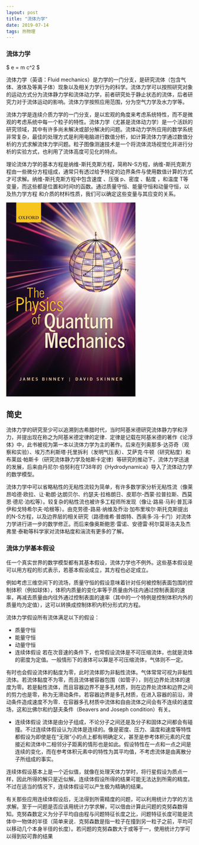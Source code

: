 ```yaml
---
layout: post
title: "流体力学"
date: 2019-07-14
tags: 热物理   
---
```


<head>
    <script src="https://cdn.mathjax.org/mathjax/latest/MathJax.js?config=TeX-AMS-MML_HTMLorMML" type="text/javascript"></script>
    <script type="text/x-mathjax-config">
        MathJax.Hub.Config({
            tex2jax: {
            skipTags: ['script', 'noscript', 'style', 'textarea', 'pre'],
            inlineMath: [['$','$']]
            }
        });
    </script>
</head>

### 流体力学

$ e = m c^2 $

流体力学（英语：Fluid mechanics）是力学的一门分支，是研究流体（包含气体、液体及等离子体）现象以及相关力学行为的科学。流体力学可以按照研究对象的运动方式分为流体静力学和流体动力学，前者研究处于静止状态的流体，后者研究力对于流体运动的影响。流体力学按照应用范围，分为空气力学及水力学等。

流体力学是连续介质力学的一门分支，是以宏观的角度来考虑系统特性，而不是微观的考虑系统中每一个粒子的特性。流体力学（尤甚是流体动力学）是一个活跃的研究领域，其中有许多尚未解决或部分解决的问题。流体动力学所应用的数学系统非常复杂，最佳的处理方式是利用电脑进行数值分析，如计算流体力学通过数值分析的方式求解流体力学问题。粒子图像测速技术是一个将流体流场视觉化并进行分析的实验方式，也利用了流体高度可见化的特点。

理论流体力学的基本方程是纳维-斯托克斯方程，简称N-S方程，纳维-斯托克斯方程由一些微分方程组成，通常只有透过给予特定的边界条件与使用数值计算的方式才可求解。纳维-斯托克斯方程中包含速度 、压强 p、密度  、黏度  ，和温度  T等变量，而这些都是位置和时间t的函数。通过质量守恒、能量守恒和动量守恒，以及热力学方程 和介质的材料性质，我们可以确定这些变量与其应变的关系。

![](/images/post/English/aac.png)

## 简史

流体力学的研究至少可以追溯到古希腊时代，当时阿基米德研究流体静力学和浮力，并提出现在称之为阿基米德定律的定律．定律是记载在阿基米德的著作《论浮体》中，此书被视为第一本以流体力学为主的著作。后来在列奥那多·达芬奇（观察和实验）、埃万杰利斯塔·托里拆利（发明气压表）、艾萨克·牛顿（研究粘度）和布莱兹·帕斯卡（研究流体静力学及帕斯卡定律）等研究的推动下，流体力学迅速的发展，后来由丹尼尔·伯努利在1738年的《Hydrodynamica》导入了流体动力学的数学模型。

流体力学中可以省略粘性的无粘性流较为简单，有许多数学家分析无粘性流（像莱昂哈德·欧拉、让·勒朗·达朗贝尔、约瑟夫·拉格朗日、皮耶尔-西蒙·拉普拉斯、西莫恩·德尼·泊松等）。较复杂的粘性流也被许多工程师所发现（像让·路易·马利·普瓦泽伊和戈特希尔夫·哈根等）。由克劳德-路易·纳维及乔治·加布里埃尔·斯托克斯提出的N-S方程，以及边界层的相关研究（路德维希·普朗特、西奥多·冯·卡门）对流体力学进行进一步的数学修正。而后来像奥斯鲍恩·雷诺、安德雷·柯尔莫哥洛夫及杰弗里·泰勒等科学家对流体粘度和湍流有更多的了解。

### 流体力学基本假设

任一个真实世界的数学模型都有其基本假设，流体力学也不例外。这些基本假设是可以用方程的形式表示，若基本假设成立，其方程也必定成立。

例如考虑三维空间下的流场，质量守恒的假设意味着针对任何被控制表面包围的控制体积（例如球体），体积内质量的变化率等于质量由外往内通过控制表面的速率，再减去质量由内往外通过控制表面的速率（其中的一个特例是控制体积内外的质量均为定值），这可以转换成控制体积内积分形式的方程。

流体力学假设所有流体满足以下的假设：

* 质量守恒
* 能量守恒
* 动量守恒
* 连续体假设
若在次音速的条件下，也常假设流体是不可压缩流体，也就是流体的密度为定值。一般情形下的液体可以算是不可压缩流体，气体则不一定。

有时也会假设流体的黏度为零，此时流体即为非黏性流体。气体常常可视为非黏性流体。若流体黏度不为零，而且流体被容器包围（如管子），则在边界处流体的速度为零。若是黏性流体，而且容器边界不是多孔材质，则在边界处流体和边界之间的剪力也是零，称为无滑动条件。若容器边界是多孔材质，在进入容器的前沿，滑动条件造成速度不为零．在容器多孔材质中流体和自由流体之间会有不连续的速度场，这和比佛尔和约瑟夫条件（Beavers and Joseph condition）有关。

* 连续体假设
流体是由分子组成，不论分子之间还是及分子和固体之间都会有碰撞。不过连续体假设认为流体是连续的。像是密度、压力、温度和速度等特性都假设为即使是在“无限”小的点上都有明确定义，甚至是参考体积元素的尺度接近和流体中二相邻分子距离的情形也是如此。假设特性在一点和一点之间是连续的变化，而在参考体积元素中的特性为其平均值，不考虑流体是由离散分子所组成的事实。

连续体假设基本上是一个近似值，就像在处理天体力学时，将行星假设为质点一样，因此所得的解只是近似解。连续体假设所得的结果可能无法达到所需的精度。不过在适当的情况下，连续体假设可以产生极为精确的结果。

有关那些应用连续体假设后，无法得到所需精度的问题，可以利用统计力学的方法求解。至于一问题是否应该用统计力学求解，可以借由计算此问题的克努森数得知。克努森数定义为分子平均自由程与问题特征长度之比，问题特征长度可能是流体中一物体的半径（简单来说．克努森数是指一粒子在撞到另一粒子之前，平均可以移动几个本身半径的长度）。若问题的克努森数大于或等于一，使用统计力学可以得到较可靠的结果




